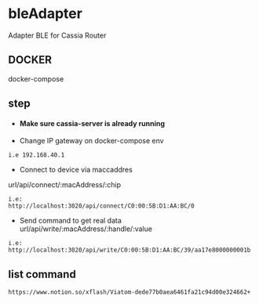# bleAdapter
Adapter BLE for Cassia Router

## DOCKER
docker-compose

## step
- #### Make sure cassia-server is already running
- Change IP gateway on docker-compose env
```
i.e 192.168.40.1
```
- Connect to device via maccaddres

url/api/connect/:macAddress/:chip
```
i.e:
http://localhost:3020/api/connect/C0:00:5B:D1:AA:BC/0
```
- Send command to get real data
url/api/write/:macAddress/:handle/:value
```
i.e:
http://localhost:3020/api/write/C0:00:5B:D1:AA:BC/39/aa17e8000000001b
```
## list command 
```
https://www.notion.so/xflash/Viatom-dede77b0aea6461fa21c94d00e324662+
```
